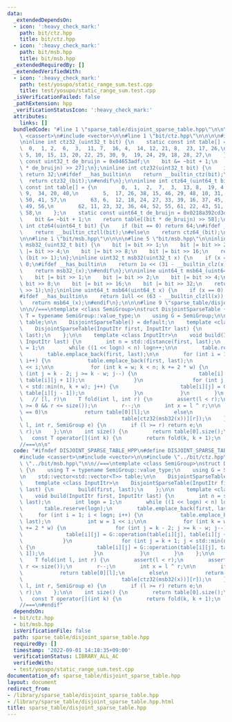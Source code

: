 ```yaml
---
data:
  _extendedDependsOn:
  - icon: ':heavy_check_mark:'
    path: bit/ctz.hpp
    title: bit/ctz.hpp
  - icon: ':heavy_check_mark:'
    path: bit/msb.hpp
    title: bit/msb.hpp
  _extendedRequiredBy: []
  _extendedVerifiedWith:
  - icon: ':heavy_check_mark:'
    path: test/yosupo/static_range_sum.test.cpp
    title: test/yosupo/static_range_sum.test.cpp
  _isVerificationFailed: false
  _pathExtension: hpp
  _verificationStatusIcon: ':heavy_check_mark:'
  attributes:
    links: []
  bundledCode: "#line 1 \"sparse_table/disjoint_sparse_table.hpp\"\n\n\n\n#include\
    \ <cassert>\n#include <vector>\n\n#line 1 \"bit/ctz.hpp\"\n\n\n\n#include <cstdint>\n\
    \ninline int ctz32_(uint32_t bit) {\n    static const int table[] = {\n      \
    \  0,  1, 2,  6,  3,  11, 7,  16, 4,  14, 12, 21, 8,  23, 17, 26,\n        31,\
    \ 5, 10, 15, 13, 20, 22, 25, 30, 9,  19, 24, 29, 18, 28, 27,\n    };\n    static\
    \ const uint32_t de_bruijn = 0x04653adf;\n    bit &= ~bit + 1;\n    return table[(bit\
    \ * de_bruijn) >> 27];\n};\ninline int ctz32(uint32_t bit) {\n    if (bit == 0)\
    \ return 32;\n#ifdef __has_builtin\n    return __builtin_ctz(bit);\n#else\n  \
    \  return ctz32_(bit);\n#endif\n};\n\ninline int ctz64_(uint64_t bit) {\n    static\
    \ const int table[] = {\n        0,  1,  2,  7,  3,  13, 8,  19, 4,  25, 14, 28,\
    \ 9,  34, 20, 40,\n        5,  17, 26, 38, 15, 46, 29, 48, 10, 31, 35, 54, 21,\
    \ 50, 41, 57,\n        63, 6,  12, 18, 24, 27, 33, 39, 16, 37, 45, 47, 30, 53,\
    \ 49, 56,\n        62, 11, 23, 32, 36, 44, 52, 55, 61, 22, 43, 51, 60, 42, 59,\
    \ 58,\n    };\n    static const uint64_t de_bruijn = 0x0218a392cd3d5dbfull;\n\
    \    bit &= ~bit + 1;\n    return table[(bit * de_bruijn) >> 58];\n};\ninline\
    \ int ctz64(uint64_t bit) {\n    if (bit == 0) return 64;\n#ifdef __has_builtin\n\
    \    return __builtin_ctzll(bit);\n#else\n    return ctz64_(bit);\n#endif\n};\n\
    \n\n#line 1 \"bit/msb.hpp\"\n\n\n\n#line 5 \"bit/msb.hpp\"\n\ninline uint32_t\
    \ msb32_(uint32_t bit) {\n    bit |= bit >> 1;\n    bit |= bit >> 2;\n    bit\
    \ |= bit >> 4;\n    bit |= bit >> 8;\n    bit |= bit >> 16;\n    return bit ^\
    \ (bit >> 1);\n};\ninline uint32_t msb32(uint32_t x) {\n    if (x == 0) return\
    \ 0;\n#ifdef __has_builtin\n    return 1u << (31 - __builtin_clz(x));\n#else\n\
    \    return msb32_(x);\n#endif\n};\n\ninline uint64_t msb64_(uint64_t bit) {\n\
    \    bit |= bit >> 1;\n    bit |= bit >> 2;\n    bit |= bit >> 4;\n    bit |=\
    \ bit >> 8;\n    bit |= bit >> 16;\n    bit |= bit >> 32;\n    return bit ^ (bit\
    \ >> 1);\n};\ninline uint64_t msb64(uint64_t x) {\n    if (x == 0) return 0;\n\
    #ifdef __has_builtin\n    return 1ull << (63 - __builtin_clzll(x));\n#else\n \
    \   return msb64_(x);\n#endif\n};\n\n\n#line 9 \"sparse_table/disjoint_sparse_table.hpp\"\
    \n\n//===\ntemplate <class SemiGroup>\nstruct DisjointSparseTable {\n    using\
    \ T = typename SemiGroup::value_type;\n    using G = SemiGroup;\n\n    std::vector<std::vector<T>>\
    \ table;\n\n    DisjointSparseTable() = default;\n    template <class InputItr>\n\
    \    DisjointSparseTable(InputItr first, InputItr last) {\n        build(first,\
    \ last);\n    };\n\n    template <class InputItr>\n    void build(InputItr first,\
    \ InputItr last) {\n        int n = std::distance(first, last);\n        int logn\
    \ = 1;\n        while ((1 << logn) < n) logn++;\n\n        table.reserve(logn);\n\
    \        table.emplace_back(first, last);\n\n        for (int i = 1; i < logn;\
    \ i++) {\n            table.emplace_back(first, last);\n            int w = 1\
    \ << i;\n\n            for (int k = w; k < n; k += 2 * w) {\n                for\
    \ (int j = k - 2; j >= k - w; j--) {\n                    table[i][j] = G::operation(table[i][j],\
    \ table[i][j + 1]);\n                }\n                for (int j = k + 1; j\
    \ < std::min(n, k + w); j++) {\n                    table[i][j] = G::operation(table[i][j],\
    \ table[i][j - 1]);\n                }\n            }\n        }\n    };\n\n \
    \   // [l, r)\n    T fold(int l, int r) {\n        assert(l < r);\n        assert(l\
    \ >= 0 && r <= size());\n        r--;\n        int x = l ^ r;\n\n        if (x\
    \ == 0)\n            return table[0][l];\n        else\n            return G::operation(table[ctz32(msb32(x))][l],\n\
    \                                table[ctz32(msb32(x))][r]);\n    };\n    T fold(int\
    \ l, int r, SemiGroup e) {\n        if (l >= r) return e;\n        return fold(l,\
    \ r);\n    };\n\n    int size() {\n        return table[0].size();\n    };\n \
    \   const T operator[](int k) {\n        return fold(k, k + 1);\n    };\n};\n\
    //===\n\n"
  code: "#ifndef DISJOINT_SPARSE_TABLE_HPP\n#define DISJOINT_SPARSE_TABLE_HPP\n\n\
    #include <cassert>\n#include <vector>\n\n#include \"../bit/ctz.hpp\"\n#include\
    \ \"../bit/msb.hpp\"\n\n//===\ntemplate <class SemiGroup>\nstruct DisjointSparseTable\
    \ {\n    using T = typename SemiGroup::value_type;\n    using G = SemiGroup;\n\
    \n    std::vector<std::vector<T>> table;\n\n    DisjointSparseTable() = default;\n\
    \    template <class InputItr>\n    DisjointSparseTable(InputItr first, InputItr\
    \ last) {\n        build(first, last);\n    };\n\n    template <class InputItr>\n\
    \    void build(InputItr first, InputItr last) {\n        int n = std::distance(first,\
    \ last);\n        int logn = 1;\n        while ((1 << logn) < n) logn++;\n\n \
    \       table.reserve(logn);\n        table.emplace_back(first, last);\n\n   \
    \     for (int i = 1; i < logn; i++) {\n            table.emplace_back(first,\
    \ last);\n            int w = 1 << i;\n\n            for (int k = w; k < n; k\
    \ += 2 * w) {\n                for (int j = k - 2; j >= k - w; j--) {\n      \
    \              table[i][j] = G::operation(table[i][j], table[i][j + 1]);\n   \
    \             }\n                for (int j = k + 1; j < std::min(n, k + w); j++)\
    \ {\n                    table[i][j] = G::operation(table[i][j], table[i][j -\
    \ 1]);\n                }\n            }\n        }\n    };\n\n    // [l, r)\n\
    \    T fold(int l, int r) {\n        assert(l < r);\n        assert(l >= 0 &&\
    \ r <= size());\n        r--;\n        int x = l ^ r;\n\n        if (x == 0)\n\
    \            return table[0][l];\n        else\n            return G::operation(table[ctz32(msb32(x))][l],\n\
    \                                table[ctz32(msb32(x))][r]);\n    };\n    T fold(int\
    \ l, int r, SemiGroup e) {\n        if (l >= r) return e;\n        return fold(l,\
    \ r);\n    };\n\n    int size() {\n        return table[0].size();\n    };\n \
    \   const T operator[](int k) {\n        return fold(k, k + 1);\n    };\n};\n\
    //===\n#endif"
  dependsOn:
  - bit/ctz.hpp
  - bit/msb.hpp
  isVerificationFile: false
  path: sparse_table/disjoint_sparse_table.hpp
  requiredBy: []
  timestamp: '2022-09-01 14:18:35+09:00'
  verificationStatus: LIBRARY_ALL_AC
  verifiedWith:
  - test/yosupo/static_range_sum.test.cpp
documentation_of: sparse_table/disjoint_sparse_table.hpp
layout: document
redirect_from:
- /library/sparse_table/disjoint_sparse_table.hpp
- /library/sparse_table/disjoint_sparse_table.hpp.html
title: sparse_table/disjoint_sparse_table.hpp
---
```


